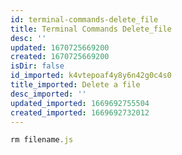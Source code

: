 ```yaml
---
id: terminal-commands-delete_file
title: Terminal Commands Delete_file
desc: ''
updated: 1670725669200
created: 1670725669200
isDir: false
id_imported: k4vtepoaf4y8y6n42g0c4s0
title_imported: Delete a file
desc_imported: ''
updated_imported: 1669692755504
created_imported: 1669692732012
---
```

```javascript
rm filename.js
```